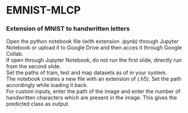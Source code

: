 # EMNIST-MLCP
### Extension of MNIST to handwritten letters
Open the python notebook file (with extension .ipynb) through Jupyter Notebook or upload it to Google Drive and then acces it through Google Collab.
<br>If open through Jupyter Notebook, do not run the first slide, directly run from the second slide.
<br>Set the paths of train, test and map datasets as of in your system.
<br>The notebook creates a new file with an extension of (.h5). Set the path accordingly while loading it back.
<br>For custom inputs, enter the path of the image and enter the number of handwritten characters which are present in the image. This gives the predicted class as output. 
